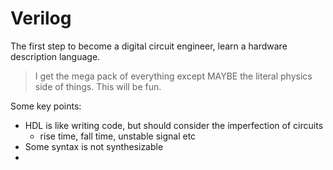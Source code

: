# Verilog

The first step to become a digital circuit engineer, learn a hardware description language.

> I get the mega pack of everything except MAYBE the literal physics side of things. This will be fun.

Some key points:
- HDL is like writing code, but should consider the imperfection of circuits
  - rise time, fall time, unstable signal etc
- Some syntax is not synthesizable
- 